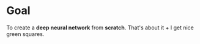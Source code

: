 # Goal 
To create a **deep neural network** from **scratch**.
That's about it + I get nice green squares.